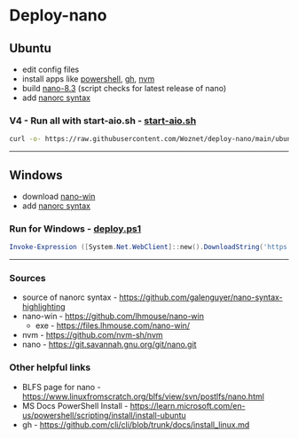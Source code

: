 # Deploy-nano

## **Ubuntu**
- edit config files
- install apps like [powershell][6], [gh][7], [nvm][8]
- build [nano-8.3][4] (script checks for latest release of nano)
- add [nanorc syntax][1]

### V4 - Run all with start-aio.sh - [start-aio.sh][11]
```sh
curl -o- https://raw.githubusercontent.com/Woznet/deploy-nano/main/ubuntu/v4/start-aio.sh | bash
```

***

## **Windows**
- download [nano-win][2]
- add [nanorc syntax][1]

### Run for Windows - [deploy.ps1][9]
```powershell
Invoke-Expression ([System.Net.WebClient]::new().DownloadString('https://raw.githubusercontent.com/Woznet/deploy-nano/main/windows/deploy.ps1'))
```

---

### Sources
- source of nanorc syntax - https://github.com/galenguyer/nano-syntax-highlighting
- nano-win - https://github.com/lhmouse/nano-win
  - exe - https://files.lhmouse.com/nano-win/
- nvm - https://github.com/nvm-sh/nvm
- nano - https://git.savannah.gnu.org/git/nano.git

### Other helpful links
- BLFS page for nano - https://www.linuxfromscratch.org/blfs/view/svn/postlfs/nano.html
- MS Docs PowerShell Install - https://learn.microsoft.com/en-us/powershell/scripting/install/install-ubuntu
- gh - https://github.com/cli/cli/blob/trunk/docs/install_linux.md


[1]: https://github.com/galenguyer/nano-syntax-highlighting
[2]: https://github.com/lhmouse/nano-win
[3]: https://files.lhmouse.com/nano-win/
[4]: https://www.nano-editor.org/dist/latest/nano-8.3.tar.xz
[5]: https://github.com/Woznet/deploy-nano/blob/main/ubuntu/start.sh
[6]: https://learn.microsoft.com/en-us/powershell/scripting/install/install-ubuntu
[7]: https://github.com/cli/cli/blob/trunk/docs/install_linux.md#debian-ubuntu-linux-raspberry-pi-os-apt
[8]: https://github.com/nvm-sh/nvm
[9]: https://github.com/Woznet/deploy-nano/blob/main/windows/deploy.ps1
[10]: https://github.com/nvm-sh/nvm
[11]: https://github.com/Woznet/deploy-nano/blob/main/ubuntu/v4/start-aio.sh
